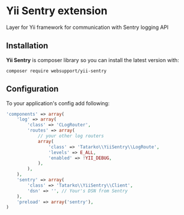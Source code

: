 # Yii Sentry extension
Layer for Yii framework for communication with Sentry logging API

## Installation

**Yii Sentry** is composer library so you can install the latest version with:

```shell
composer require websupport/yii-sentry
```

## Configuration

To your application's config add following:

```php
'components' => array(
    'log' => array(
        'class' => 'CLogRouter',
        'routes' => array(
            // your other log routers
            array(
                'class' => 'Tatarko\\YiiSentry\\LogRoute',
                'levels' => E_ALL,
                'enabled' => !YII_DEBUG,
            ),
        ),
    ),
    'sentry' => array(
        'class' => 'Tatarko\\YiiSentry\\Client',
        'dsn' => '', // Your's DSN from Sentry
    ),
    'preload' => array('sentry'),
)
```
